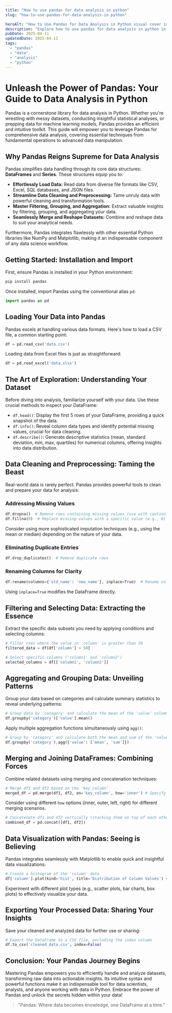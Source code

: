 ```yaml
---
title: "How to use pandas for data analysis in python"
slug: "how-to-use-pandas-for-data-analysis-in-python"

heroAlt: "How to Use Pandas for Data Analysis in Python visual cover image"
description: "Explore how to use pandas for data analysis in python in this detailed guide, offering insights, strategies, and practical tips to enhance your understanding and application of the topic."
pubDate: 2025-04-11
updatedDate: 2025-04-11
tags:
  - "pandas"
  - "data"
  - "analysis"
  - "python"
---
```


# Unleash the Power of Pandas: Your Guide to Data Analysis in Python

Pandas is a cornerstone library for data analysis in Python. Whether you're wrestling with messy datasets, conducting insightful statistical analyses, or prepping data for machine learning models, Pandas provides an efficient and intuitive toolkit. This guide will empower you to leverage Pandas for comprehensive data analysis, covering essential techniques from fundamental operations to advanced data manipulation.

## Why Pandas Reigns Supreme for Data Analysis

Pandas simplifies data handling through its core data structures: **DataFrames** and **Series**. These structures equip you to:

- **Effortlessly Load Data:** Read data from diverse file formats like CSV, Excel, SQL databases, and JSON files.
- **Streamline Data Cleaning and Preprocessing:** Tame unruly data with powerful cleaning and transformation tools.
- **Master Filtering, Grouping, and Aggregation:** Extract valuable insights by filtering, grouping, and aggregating your data.
- **Seamlessly Merge and Reshape Datasets:** Combine and reshape data to suit your analytical needs.

Furthermore, Pandas integrates flawlessly with other essential Python libraries like NumPy and Matplotlib, making it an indispensable component of any data science workflow.

## Getting Started: Installation and Import

First, ensure Pandas is installed in your Python environment:

```python
pip install pandas
```

Once installed, import Pandas using the conventional alias `pd`:

```python
import pandas as pd
```

## Loading Your Data into Pandas

Pandas excels at handling various data formats. Here's how to load a CSV file, a common starting point:

```python
df = pd.read_csv('data.csv')
```

Loading data from Excel files is just as straightforward:

```python
df = pd.read_excel('data.xlsx')
```

## The Art of Exploration: Understanding Your Dataset

Before diving into analysis, familiarize yourself with your data. Use these crucial methods to inspect your DataFrame:

- `df.head()`: Display the first 5 rows of your DataFrame, providing a quick snapshot of the data.
- `df.info()`: Reveal column data types and identify potential missing values, crucial for data cleaning.
- `df.describe()`: Generate descriptive statistics (mean, standard deviation, min, max, quartiles) for numerical columns, offering insights into data distribution.

## Data Cleaning and Preprocessing: Taming the Beast

Real-world data is rarely perfect. Pandas provides powerful tools to clean and prepare your data for analysis:

### Addressing Missing Values

```python
df.dropna()  # Remove rows containing missing values (use with caution!)
df.fillna(0)  # Replace missing values with a specific value (e.g., 0)
```

Consider using more sophisticated imputation techniques (e.g., using the mean or median) depending on the nature of your data.

### Eliminating Duplicate Entries

```python
df.drop_duplicates()  # Remove duplicate rows
```

### Renaming Columns for Clarity

```python
df.rename(columns={'old_name': 'new_name'}, inplace=True)  # Rename columns for better readability
```

Using `inplace=True` modifies the DataFrame directly.

## Filtering and Selecting Data: Extracting the Essence

Extract the specific data subsets you need by applying conditions and selecting columns:

```python
# Filter rows where the value in 'column' is greater than 50
filtered_data = df[df['column'] > 50]
```

```python
# Select specific columns ('column1' and 'column2')
selected_columns = df[['column1', 'column2']]
```

## Aggregating and Grouping Data: Unveiling Patterns

Group your data based on categories and calculate summary statistics to reveal underlying patterns:

```python
# Group data by 'category' and calculate the mean of the 'value' column for each group
df.groupby('category')['value'].mean()
```

Apply multiple aggregation functions simultaneously using `agg()`:

```python
# Group by 'category' and calculate both the mean and sum of the 'value' column
df.groupby('category').agg({'value': ['mean', 'sum']})
```

## Merging and Joining DataFrames: Combining Forces

Combine related datasets using merging and concatenation techniques:

```python
# Merge df1 and df2 based on the 'key_column'
merged_df = pd.merge(df1, df2, on='key_column', how='inner') # Specify the type of merge
```

Consider using different `how` options (inner, outer, left, right) for different merging scenarios.

```python
# Concatenate df1 and df2 vertically (stacking them on top of each other)
combined_df = pd.concat([df1, df2])
```

## Data Visualization with Pandas: Seeing is Believing

Pandas integrates seamlessly with Matplotlib to enable quick and insightful data visualizations:

```python
# Create a histogram of the 'column' data
df['column'].plot(kind='hist', title='Distribution of Column Values') # Added title for better clarity
```

Experiment with different plot types (e.g., scatter plots, bar charts, box plots) to effectively visualize your data.

## Exporting Your Processed Data: Sharing Your Insights

Save your cleaned and analyzed data for further use or sharing:

```python
# Export the DataFrame to a CSV file, excluding the index column
df.to_csv('cleaned_data.csv', index=False)
```

## Conclusion: Your Pandas Journey Begins

Mastering Pandas empowers you to efficiently handle and analyze datasets, transforming raw data into actionable insights. Its intuitive syntax and powerful functions make it an indispensable tool for data scientists, analysts, and anyone working with data in Python. Embrace the power of Pandas and unlock the secrets hidden within your data!

> "Pandas: Where data becomes knowledge, one DataFrame at a time."
